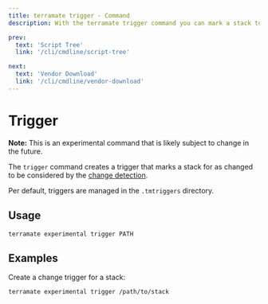 ```yaml
---
title: terramate trigger - Command
description: With the terramate trigger command you can mark a stack to be considered by the change detection.

prev:
  text: 'Script Tree'
  link: '/cli/cmdline/script-tree'

next:
  text: 'Vendor Download'
  link: '/cli/cmdline/vendor-download'
---
```


# Trigger

**Note:** This is an experimental command that is likely subject to change in the future.

The `trigger` command creates a trigger that marks a stack for as changed to be
considered by the [change detection](../change-detection/index.md).

Per default, triggers are managed in the `.tmtriggers` directory.

## Usage

`terramate experimental trigger PATH`

## Examples

Create a change trigger for a stack:

```bash
terramate experimental trigger /path/to/stack
```
